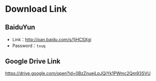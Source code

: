 # Download Link

## BaiduYun
- Link：http://pan.baidu.com/s/1jHCSXgi
- Password：`txuq`

## Google Drive Link
https://drive.google.com/open?id=0BzZnuejLpJQjYk1PWmc2Qm93SVU
